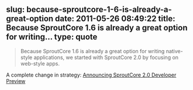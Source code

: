 slug: because-sproutcore-1-6-is-already-a-great-option
date: 2011-05-26 08:49:22
title: Because SproutCore 1.6 is already a great option for writing...
type: quote
---

> Because SproutCore 1.6 is already a great option for writing native-style applications, we started with SproutCore 2.0 by focusing on web-style apps.

A complete change in strategy: [Announcing SproutCore 2.0 Developer Preview](http://blog.sproutcore.com/announcing-sproutcore-2-0/?utm_source=feedburner&utm_medium=feed&utm_campaign=Feed%3A+Sproutcore-BlogPosts+%28SproutCore+-+Blog+posts%29)
